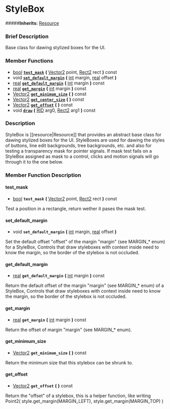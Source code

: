 #  StyleBox  
#####**Inherits:** [Resource](class_resource)

###  Brief Description  
Base class for dawing stylized boxes for the UI.

###  Member Functions 
  * [bool](class_bool)  **[`test_mask`](#test_mask)**  **(** [Vector2](class_vector2) point, [Rect2](class_rect2) rect  **)** const
  * void  **[`set_default_margin`](#set_default_margin)**  **(** [int](class_int) margin, [real](class_real) offset  **)**
  * [real](class_real)  **[`get_default_margin`](#get_default_margin)**  **(** [int](class_int) margin  **)** const
  * [real](class_real)  **[`get_margin`](#get_margin)**  **(** [int](class_int) margin  **)** const
  * [Vector2](class_vector2)  **[`get_minimum_size`](#get_minimum_size)**  **(** **)** const
  * [Vector2](class_vector2)  **[`get_center_size`](#get_center_size)**  **(** **)** const
  * [Vector2](class_vector2)  **[`get_offset`](#get_offset)**  **(** **)** const
  * void  **[`draw`](#draw)**  **(** [RID](class_rid) arg0, [Rect2](class_rect2) arg1  **)** const

###  Description  
StyleBox is [[resource|Resource]] that provides an abstract base class for dawing stylized boxes for the UI. StyleBoxes are used for dawing the styles of buttons, line edit backgrounds, tree backgrounds, etc. and also for testing a transparency mask for pointer signals. If mask test fails on a StyleBox assigned as mask to a control, clicks and motion signals will go through it to the one below.

###  Member Function Description  

#### <a name="test_mask">test_mask</a>
  * [bool](class_bool)  **`test_mask`**  **(** [Vector2](class_vector2) point, [Rect2](class_rect2) rect  **)** const

Test a position in a rectangle, return wether it pases the mask test.

#### <a name="set_default_margin">set_default_margin</a>
  * void  **`set_default_margin`**  **(** [int](class_int) margin, [real](class_real) offset  **)**

Set the default offset "offset" of the margin "margin" (see MARGIN_* enum) for a StyleBox, Controls that draw styleboxes with context inside need to know the margin, so the border of the stylebox is not occluded.

#### <a name="get_default_margin">get_default_margin</a>
  * [real](class_real)  **`get_default_margin`**  **(** [int](class_int) margin  **)** const

Return the default offset of the margin "margin" (see MARGIN_* enum) of a StyleBox, Controls that draw styleboxes with context inside need to know the margin, so the border of the stylebox is not occluded.

#### <a name="get_margin">get_margin</a>
  * [real](class_real)  **`get_margin`**  **(** [int](class_int) margin  **)** const

Return the offset of margin "margin" (see MARGIN_* enum).

#### <a name="get_minimum_size">get_minimum_size</a>
  * [Vector2](class_vector2)  **`get_minimum_size`**  **(** **)** const

Return the minimum size that this stylebox can be shrunk to.

#### <a name="get_offset">get_offset</a>
  * [Vector2](class_vector2)  **`get_offset`**  **(** **)** const

Return the "offset" of a stylebox, this is a helper function, like writing Point2( style.get_margin(MARGIN_LEFT), style.get_margin(MARGIN_TOP) )
